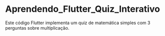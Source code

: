 # Aprendendo_Flutter_Quiz_Interativo
 Este código Flutter implementa um quiz de matemática simples com 3 perguntas sobre multiplicação.
